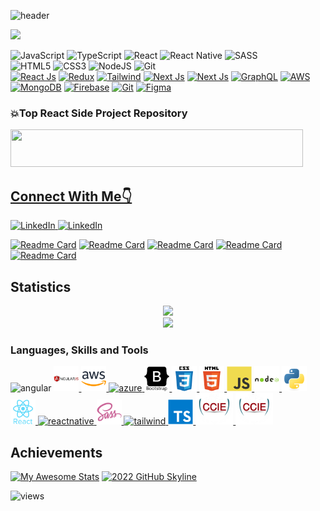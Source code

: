 ![header](https://capsule-render.vercel.app/api?type=wave&color=gradient&customColorList=6&height=260&section=header&text=Yasindu%20Nethmina&fontSize=70&animation=fadeIn&fontAlignY=38&desc=Frontend%20Web%20/%20Mobile%20Developer%20(React%20js,%20React%20Native)&descAlignY=51&descAlign=62)

<p>
  <img src="https://github-profile-trophy.vercel.app/?username=yasindunethmina&theme=algolia&row=1&column=4&margin-w=5" />
</p>

![JavaScript](https://img.shields.io/badge/javascript-%23F7DF1E.svg?&style=for-the-badge&logo=javascript&logoColor=white)
![TypeScript](https://img.shields.io/badge/typescript-%23007ACC.svg?style=for-the-badge&logo=typescript&logoColor=white)
![React](https://img.shields.io/badge/react-%2320232A.svg?&style=for-the-badge&logo=react&logoColor=%2361DAFB)
![React Native](https://img.shields.io/badge/react%20native-%2320232A.svg?&style=for-the-badge&logo=react&logoColor=%2361DAFB)
![SASS](https://img.shields.io/badge/SASS-hotpink.svg?style=for-the-badge&logo=SASS&logoColor=white)
<br>
![HTML5](https://img.shields.io/badge/html5-%23E34F26.svg?&style=for-the-badge&logo=html5&logoColor=white)
![CSS3](https://img.shields.io/badge/css3-%231572B6.svg?&style=for-the-badge&logo=css3&logoColor=white)
![NodeJS](https://img.shields.io/badge/node.js-6DA55F?style=for-the-badge&logo=node.js&logoColor=white)
![Git](https://img.shields.io/badge/git-%23F05032.svg?&style=for-the-badge&logo=git&logoColor=white)
<br>
    <a href="https://github.com/YasinduNethmina"><img alt="React Js" src="https://img.icons8.com/office/344/react.png" width="44px"></a>
    <a href="https://github.com/YasinduNethmina"><img alt="Redux" src="https://img.icons8.com/color/344/redux.png" width="44px"></a>
    <a href="https://github.com/YasinduNethmina"><img alt="Tailwind" src="https://img.icons8.com/color/512/tailwind_css.png" width="44px"></a>
     <a href="https://github.com/YasinduNethmina"><img alt="Next Js" src="https://img.stackshare.io/service/5936/nextjs.png" width="44px"></a>
     <a href="https://github.com/YasinduNethmina"><img alt="Next Js" src="https://encrypted-tbn0.gstatic.com/images?q=tbn:ANd9GcRkpce_C3eRHbmi-PngRYM8d4CkGkG6oXiw1NS5ER54G8yM4K4eNWQk0q495i_63egxDaU&usqp=CAU" width="44px"></a>
     <a href="https://github.com/YasinduNethmina"><img alt="GraphQL" src="https://img.icons8.com/color/344/graphql.png" width="44px"></a>
<a href="https://github.com/YasinduNethmina"><img alt="AWS" src="https://img.icons8.com/color/344/amazon-web-services.png" width="44px"></a>
<a href="https://github.com/YasinduNethmina"><img alt="MongoDB" src="https://img.icons8.com/external-tal-revivo-shadow-tal-revivo/344/external-mongodb-a-cross-platform-document-oriented-database-program-logo-shadow-tal-revivo.png" width="44px"></a>
<a href="https://github.com/YasinduNethmina"><img alt="Firebase" src="https://img.icons8.com/color/344/firebase.png" width="44px"></a>
<a href="https://github.com/YasinduNethmina"><img alt="Git" src="https://img.icons8.com/color/344/git.png" width="44px"></a>
<a href="https://github.com/YasinduNethmina"><img alt="Figma" src="https://img.icons8.com/color/344/figma--v1.png" width="44px"></a>

<h3>💥Top React Side Project Repository</h3>

<a href="http://youtube.a3b.io" target="_blank"><img src="https://github.com/net2devcrypto/misc/blob/main/gif.gif" width="468" height="60"/><h2>Connect With Me👇</h2>
  <p align="left">
  <a href="https://www.linkedin.com/in/yasinduneth/">
    <img src="https://img.shields.io/youtube/channel/views/UC0NtdkyM5oIhxDTKsxO7bbA?color=blue&label=LinkedIn&logo=LinkedIn&style=for-the-badge" alt="LinkedIn"/>
  </a>
  <a href="mailto: yasindunethmina1938096@gmail.com">
    <img src="https://img.shields.io/youtube/channel/views/UC0NtdkyM5oIhxDTKsxO7bbA?color=red&label=Email&logo=Email&style=for-the-badge" alt="LinkedIn"/>
  </a>
</p>

  
[![Readme Card](https://github-readme-stats.vercel.app/api/pin/?username=yasindunethmina&repo=Web3-NFT-User-Authentication&theme=chartreuse-dark&Text=FFFFFF)](https://github.com/net2devcrypto/Web3-NFT-User-Authentication)
[![Readme Card](https://github-readme-stats.vercel.app/api/pin/?username=net2devcrypto&repo=NFT-Bridge-Web3-Portal-NextJS-EthersJS&theme=chartreuse-dark&Text=FFFFFF)](https://github.com/net2devcrypto/NFT-Bridge-Web3-Portal-NextJS-EthersJS)
[![Readme Card](https://github-readme-stats.vercel.app/api/pin/?username=net2devcrypto&repo=N2D-NFT-Marketplace&theme=chartreuse-dark&Text=FFFFFF)](https://github.com/net2devcrypto/N2D-NFT-Marketplace)
[![Readme Card](https://github-readme-stats.vercel.app/api/pin/?username=net2devcrypto&repo=AmazingWeb3-NFTStake-Mint-FrontEnd&theme=chartreuse-dark&Text=FFFFFF)](https://github.com/net2devcrypto/AmazingWeb3-NFTStake-Mint-FrontEnd)
[![Readme Card](https://github-readme-stats.vercel.app/api/pin/?username=net2devcrypto&repo=Alchemy-SDK-Quick-NFT-Market&theme=chartreuse-dark&Text=FFFFFF)](https://github.com/net2devcrypto/Alchemy-SDK-Quick-NFT-Market)

## Statistics

<div align="center">
<img height="150px" src="https://github-readme-stats.vercel.app/api/top-langs/?username=net2devcrypto&layout=compact&theme=chartreuse-dark&count_private=true" />
</div>
<div align="center">
  <img src="https://activity-graph.herokuapp.com/graph?username=net2devcrypto&theme=chartreuse-dark" />
</div>
<h3 align="left">Languages, Skills and Tools</h3>
<p align="left"> <a> <img
            src="https://angular.io/assets/images/logos/angular/angular.svg" alt="angular" width="40" height="40" />
    </a> <a href="https://angular.io" target="_blank"> <img
            src="https://raw.githubusercontent.com/devicons/devicon/master/icons/angularjs/angularjs-original-wordmark.svg"
            alt="angularjs" width="40" height="40" /> </a> <a href="https://aws.amazon.com" target="_blank"> <img
            src="https://raw.githubusercontent.com/devicons/devicon/master/icons/amazonwebservices/amazonwebservices-original-wordmark.svg"
            alt="aws" width="40" height="40" /> </a> <a href="https://azure.microsoft.com/en-in/" target="_blank"> <img
            src="https://www.vectorlogo.zone/logos/microsoft_azure/microsoft_azure-icon.svg" alt="azure" width="40"
            height="40" /> </a>
    <a href="https://getbootstrap.com" target="_blank"> <img
            src="https://raw.githubusercontent.com/devicons/devicon/master/icons/bootstrap/bootstrap-plain-wordmark.svg"
            alt="bootstrap" width="40" height="40" /> </a> <a href="https://www.w3schools.com/css/" target="_blank">
        <img src="https://raw.githubusercontent.com/devicons/devicon/master/icons/css3/css3-original-wordmark.svg"
            alt="css3" width="40" height="40" /> </a>
    <a href="https://www.w3.org/html/" target="_blank"> <img
            src="https://raw.githubusercontent.com/devicons/devicon/master/icons/html5/html5-original-wordmark.svg"
            alt="html5" width="40" height="40" /> </a> <a href="https://developer.mozilla.org/en-US/docs/Web/JavaScript"
        target="_blank"> <img
            src="https://raw.githubusercontent.com/devicons/devicon/master/icons/javascript/javascript-original.svg"
            alt="javascript" width="40" height="40" /> </a> <a href="https://nodejs.org" target="_blank"> <img
            src="https://raw.githubusercontent.com/devicons/devicon/master/icons/nodejs/nodejs-original-wordmark.svg"
            alt="nodejs" width="40" height="40" /> </a>
    <a href="https://www.python.org" target="_blank"> <img
            src="https://raw.githubusercontent.com/devicons/devicon/master/icons/python/python-original.svg"
            alt="python" width="40" height="40" /> </a> <a href="https://reactjs.org/" target="_blank"> <img
            src="https://raw.githubusercontent.com/devicons/devicon/master/icons/react/react-original-wordmark.svg"
            alt="react" width="40" height="40" /> </a> <a href="https://reactnative.dev/" target="_blank"> <img
            src="https://reactnative.dev/img/header_logo.svg" alt="reactnative" width="40" height="40" /> </a> <a
        href="https://sass-lang.com" target="_blank"> <img
            src="https://raw.githubusercontent.com/devicons/devicon/master/icons/sass/sass-original.svg" alt="sass"
            width="40" height="40" /> </a> <a href="https://tailwindcss.com/" target="_blank"> <img
            src="https://www.vectorlogo.zone/logos/tailwindcss/tailwindcss-icon.svg" alt="tailwind" width="40"
            height="40" /> </a> <a href="https://www.typescriptlang.org/" target="_blank"> <img
            src="https://raw.githubusercontent.com/devicons/devicon/master/icons/typescript/typescript-original.svg"
            alt="typescript" width="40" height="40" /> </a>
            <a href="https://www.cisco.com/c/en/us/training-events/training-certifications/certifications/expert/ccie-data-center-v2.html" target="_blank"> <img
            src="https://github.com/net2devcrypto/misc/blob/main/cciedc.png"
            width="60" height="50" /> </a>
            <a href="https://www.cisco.com/c/en/us/training-events/training-certifications/certifications/expert/ccie-service-provider-v2.html" target="_blank"> <img
            src="https://github.com/net2devcrypto/misc/blob/main/cciesp.png"
            width="60" height="50" /> </a>
</p>

## Achievements
[![My Awesome Stats](https://awesome-github-stats.azurewebsites.net/user-stats/net2devcrypto?cardType=octocat&theme=chartreuse-dark&Text=FFFFFF)](https://git.io/awesome-stats-card)
<a href="https://skyline.github.com/yasindunethmina/2022" title="2022 GitHub Skyline"><img src="[https://github.com/yasindunethmina/blob/main/skyline.jpg](https://github.com/YasinduNethmina/YasinduNethmina/blob/main/skyline.jpg)" alt="2022 GitHub Skyline" width="45%" /></a>

![views](https://enbxcd98jgzi9ya.m.pipedream.net/)
